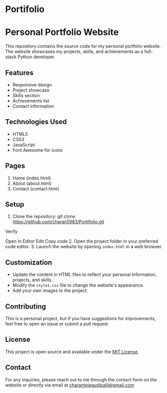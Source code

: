 # Portifolio
# Personal Portfolio Website

This repository contains the source code for my personal portfolio website. The website showcases my projects, skills, and achievements as a full-stack Python developer.

## Features

- Responsive design
- Project showcase
- Skills section
- Achievements list
- Contact information

## Technologies Used

- HTML5
- CSS3
- JavaScript
- Font Awesome for icons

## Pages

1. Home (index.html)
2. About (about.html)
3. Contact (contact.html)

## Setup

1. Clone the repository:
git clone https://github.com/charan5983/Portifolio.git


Verify

Open In Editor
Edit
Copy code
2. Open the project folder in your preferred code editor.
3. Launch the website by opening `index.html` in a web browser.

## Customization

- Update the content in HTML files to reflect your personal information, projects, and skills.
- Modify the `style1.css` file to change the website's appearance.
- Add your own images to the project.

## Contributing

This is a personal project, but if you have suggestions for improvements, feel free to open an issue or submit a pull request.

## License

This project is open source and available under the [MIT License](LICENSE).

## Contact

For any inquiries, please reach out to me through the contact form on the website or directly via email at charantejagudipalli@gmail.com
